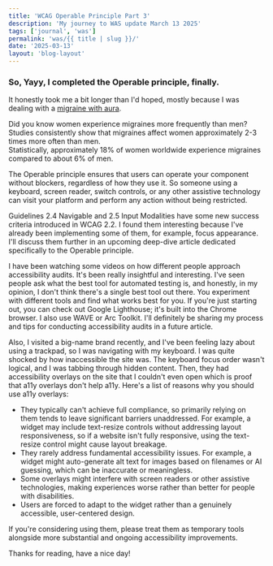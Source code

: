 ```yaml
---
title: 'WCAG Operable Principle Part 3'
description: 'My journey to WAS update March 13 2025'
tags: ['journal', 'was']
permalink: 'was/{{ title | slug }}/'
date: '2025-03-13'
layout: 'blog-layout'
---
```


<div class="blog">

  <h3>So, Yayy, I completed the Operable principle, finally.</h3>

  <p>It honestly took me a bit longer than I'd hoped, mostly because I was dealing with a
    <a href="https://migrainetrust.org/understand-migraine/types-of-migraine/migraine-with-aura/" target="_blank"
      rel="noopener noreferrer">migraine with aura</a>.
  </p>

  <div class="note">
    Did you know women experience migraines more frequently than men? Studies consistently show that migraines affect
    women approximately 2-3 times more often than men.
  </div>

  <div class="note-no-prefix">Statistically, approximately 18% of women worldwide experience migraines compared to about
    6% of men.</div>

  <p>The Operable principle ensures that users can operate your component without blockers, regardless of how they use
    it. So someone using a keyboard, screen reader, switch controls, or any other assistive technology can visit your
    platform and perform any action without being restricted.</p>

  <p>Guidelines 2.4 Navigable and 2.5 Input Modalities have some new success criteria introduced in WCAG 2.2. I found
    them interesting because I've already been implementing some of them, for example, focus appearance. I'll discuss
    them further in an upcoming deep-dive article dedicated specifically to the Operable principle.</p>

  <p>I have been watching some videos on how different people approach accessibility audits. It's been really
    insightful and interesting. I've seen people ask what the best tool for automated testing is, and honestly, in my
    opinion, I don't think there's a single best tool out there. You experiment with different tools and find what works
    best for you. If you're just starting out, you can check out Google Lighthouse; it's built into the Chrome browser.
    I also use WAVE or Arc Toolkit. I'll definitely be sharing my process and tips for conducting accessibility audits in a future article.</p>

  <p>Also, I visited a big-name brand recently, and I've been feeling lazy about using a trackpad, so I
    was navigating with my keyboard. I was quite shocked by how inaccessible the site was. The keyboard focus order wasn't logical, and I was tabbing through hidden content. Then, they had accessibility overlays on the site that I couldn't
    even open which is proof that a11y overlays don't help a11y. Here's a list of reasons why you should use a11y overlays:
  </p>
  <ul>
    <li>They typically can't achieve full compliance, so primarily relying on them tends to leave significant barriers
      unaddressed. For example, a widget may include text-resize controls without addressing layout responsiveness, so
      if a website isn't fully responsive, using the text-resize control might cause layout breakage.</li>
    <li>They rarely address fundamental accessibility issues. For example, a widget might auto-generate alt text for
      images based on filenames or AI guessing, which can be inaccurate or meaningless.</li>
    <li>Some overlays might interfere with screen readers or other assistive technologies, making experiences worse
      rather than better for people with disabilities.</li>
    <li>Users are forced to adapt to the widget rather than a genuinely accessible, user-centered design.</li>
  </ul>
  <p>If you're considering using them, please treat them as temporary tools alongside more substantial and ongoing
    accessibility improvements.</p>

  <p>Thanks for reading, have a nice day!</p>
</div>
